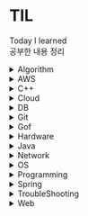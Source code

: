 # TIL
Today I learned  
공부한 내용 정리
<details><summary>Algorithm</summary>

  <blockquote><details><summary>Category</summary>

  - [B-Tree](./Algorithm/Category/B-Tree.md)
  - [BackTracking](./Algorithm/Category/BackTracking.md)
  - [BFS](./Algorithm/Category/BFS.md)
  - [Big-O](./Algorithm/Category/Big-O.md)
  - [Binary Search](./Algorithm/Category/BinarySearch.md)
  - [Binary Search Tree](./Algorithm/Category/BinarySearchTree.md)
  - [Binary Tree](./Algorithm/Category/BinaryTree.md)
  - [DFS](./Algorithm/Category/DFS.md)
  - [Djikstra](./Algorithm/Category/Dijkstra.md)
  - [Graph](./Algorithm/Category/Graph.md)
  - [Hash Table](./Algorithm/Category/HashTable.md)
  - [Linked List](./Algorithm/Category/LinkedList.md)
  - [Queue](./Algorithm/Category/Queue.md)
  - [레드-블랙 트리](./Algorithm/Category/Red-Black-Tree.md)
  - [Sort-요약](./Algorithm/Category/Sort-All-Summury.md)
  - [Bubblesort](./Algorithm/Category/Sort-Bubblesort.md)
  - [Heapsort](./Algorithm/Category/Sort-Heapsort.md)
  - [Insertionsort](./Algorithm/Category/Sort-Insertionsort.md)
  - [Mergesort](./Algorithm/Category/Sort-Mergesort.md)
  - [Quiksort](./Algorithm/Category/Sort-Quiksort.md)
  - [Selectionsort](./Algorithm/Category/Sort-Selectionsort.md)
  - [Stack](./Algorithm/Category/Stack.md)
  </details></blockquote>

  <blockquote><details><summary>알고리즘 오답노트</summary>

  - [가장 긴 증가하는 부분 수열2](./Algorithm/%EC%95%8C%EA%B3%A0%EB%A6%AC%EC%A6%98_%EC%98%A4%EB%8B%B5%EB%85%B8%ED%8A%B8.md/%EA%B0%80%EC%9E%A5%20%EA%B8%B4%20%EC%A6%9D%EA%B0%80%ED%95%98%EB%8A%94%20%EB%B6%80%EB%B6%84%20%EC%88%98%EC%97%B42.md)
  - [두 큐 합 같게 만들기](./Algorithm/%EC%95%8C%EA%B3%A0%EB%A6%AC%EC%A6%98_%EC%98%A4%EB%8B%B5%EB%85%B8%ED%8A%B8.md/%EB%91%90%ED%81%90%ED%95%A9%EA%B0%99%EA%B2%8C%EB%A7%8C%EB%93%A4%EA%B8%B0.md)
  - [병합 저렬](./Algorithm/%EC%95%8C%EA%B3%A0%EB%A6%AC%EC%A6%98_%EC%98%A4%EB%8B%B5%EB%85%B8%ED%8A%B8.md/%EB%B3%91%ED%95%A9%EC%A0%95%EB%A0%AC.md)
  - [보석 도둑](./Algorithm/%EC%95%8C%EA%B3%A0%EB%A6%AC%EC%A6%98_%EC%98%A4%EB%8B%B5%EB%85%B8%ED%8A%B8.md/%EB%B3%B4%EC%84%9D%20%EB%8F%84%EB%91%91.md)
  - [사과 담기 게임](./Algorithm/%EC%95%8C%EA%B3%A0%EB%A6%AC%EC%A6%98_%EC%98%A4%EB%8B%B5%EB%85%B8%ED%8A%B8.md/%EC%82%AC%EA%B3%BC%20%EB%8B%B4%EA%B8%B0%20%EA%B2%8C%EC%9E%84.md)
  - [양궁대회](./Algorithm/%EC%95%8C%EA%B3%A0%EB%A6%AC%EC%A6%98_%EC%98%A4%EB%8B%B5%EB%85%B8%ED%8A%B8.md/%EC%96%91%EA%B6%81%EB%8C%80%ED%9A%8C.md)
  - [잃어버린 괄호](./Algorithm/%EC%95%8C%EA%B3%A0%EB%A6%AC%EC%A6%98_%EC%98%A4%EB%8B%B5%EB%85%B8%ED%8A%B8.md/%EC%9E%83%EC%96%B4%EB%B2%84%EB%A6%B0%20%EA%B4%84%ED%98%B8.md)
  - [재귀를 이용한 조합 구현](./Algorithm/%EC%95%8C%EA%B3%A0%EB%A6%AC%EC%A6%98_%EC%98%A4%EB%8B%B5%EB%85%B8%ED%8A%B8.md/%EC%A1%B0%ED%95%A9.md)
  - [트리의 지름](./Algorithm/%EC%95%8C%EA%B3%A0%EB%A6%AC%EC%A6%98_%EC%98%A4%EB%8B%B5%EB%85%B8%ED%8A%B8.md/%ED%8A%B8%EB%A6%AC%EC%9D%98%EC%A7%80%EB%A6%84.md)
  - [피보나치 수열 구현](./Algorithm/%EC%95%8C%EA%B3%A0%EB%A6%AC%EC%A6%98_%EC%98%A4%EB%8B%B5%EB%85%B8%ED%8A%B8.md/%ED%94%BC%EB%B3%B4%EB%82%98%EC%B9%98%EC%88%98%EC%97%B4.md)
  - [k진수 소수 구하기](./Algorithm/%EC%95%8C%EA%B3%A0%EB%A6%AC%EC%A6%98_%EC%98%A4%EB%8B%B5%EB%85%B8%ED%8A%B8.md/k%EC%A7%84%EC%88%98%EC%86%8C%EC%88%98%EA%B5%AC%ED%95%98%EA%B8%B0.md)
  </details></blockquote>

  - [N-Queen](./Algorithm/N_Queen.md)
  - [퀵정렬이 빠른 이유](./Algorithm/quick_vs_merge.md)
  - [트리 순회](./Algorithm/Tree_Traversal.md)
</details>

<details><summary>AWS</summary>

  - [AWS](./AWS/AWS.md)
  - [S3](./AWS/S3.md)
</details>

<details><summary>C++</summary>

  - [accumulate function](./C%2B%2B/accumulate.md)
  - [binary_search](./C%2B%2B/binary_search.md)
  - [comparator](./C%2B%2B/comparator.md)
  - [cout 소숫점 출력](./C%2B%2B/cout_%EC%86%8C%EC%88%98%EC%A0%90.md)
  - [getline()](./C%2B%2B/getline.md)
  - [heapsort](./C%2B%2B/heapsort.md)
  - [map erase](./C%2B%2B/map_erase.md)
  - [multiset](./C%2B%2B/multiset.md)
  - [priority_queue](./C%2B%2B/priority_queue.md)
  - [substr function speed](./C%2B%2B/speed_substr.md)
  - [split function](./C%2B%2B/split.md)
  - [stringstream function](./C%2B%2B/stringstream.md)
</details>

<details><summary>Cloud</summary>

  - [Cloud](./Cloud/Cloud.md)
  - [Infrastructure as a Service](./Cloud/IaaS.md)
  - [Platform as a Service](./Cloud/PaaS.md)
  - [Software as a Service](./Cloud/SaaS.md)
</details>

<details><summary>DB</summary>

  <blockquote><details><summary>SQL</summary>

  - [DDL](.DB/SQL/DDL.md)
  - [DCL](.DB/SQL/DCL.md)
  - [DML](.DB/SQL/DML.md)
  - [SQL 정리](./DB/SQL/SQL-ALL.md)
  - [SQL - DISTINCT](./DB/SQL/SQL-DISTINCT.md)
  - [SQL - GROUP BY](./DB/SQL/SQL-GROUPBY.md)
  - [SQL - IFNULL](./DB/SQL/SQL-IFNULL.md)
  </details></blockquote>

  - [Data Integrity](./DB/Data_Integrity.md)
  - [Normalization](./DB/Database_Normalization.md)
  - [NoSQL vs RDBMS](./DB/NoSqlVsRdbms.md)
  - [Transaction](./DB/Transaction.md)
</details>

<details><summary>Git</summary>

  - [Fetch vs Pull](./Git/Git_Fetch_Pull.md)
  - [Issue](./Git/GitHub_Issues.md)
  - [MarkDown](./Git/MarkDown-guide.md)
</details>

<details><summary>Gof</summary>

  - [Adapter](./GoF/Adapter.md)
  - [Builder](./GoF/Builder.md)
  - [Singletone](./Gof/Singletone.md)
  - [Strategy](./GoF/Strategy.md)
  - [Template](./GoF/Template.md)
</details>

<details>
<summary>Hardware</summary>

- [Cache](./Hardware/Cache.md)
</details>

<details><summary>Java</summary>

  - [Interface Vs Abstract](./Java/InterfaceVsAbstract.md)
  - [JDBC](./Java/JDBC.md)
  - [JSP Java Server Page](./Java/JSP.md)
  - [Lambda Expression](./Java/LambdaExpression.md)
  - [Servlet](./Java/Servlet.md)
  - [Servlet Container](./Java/ServletContainer.md)
  - [super](./Java/super.md)
</details>

<details><summary>Network</summary>

  <blockquote><details><summary>TCP/IP 4계층</summary>

  - [4 way handshaking](./Network/TCP_IP_4.md/4way_handshake.md)
  - [ISN](./Network/TCP_IP_4.md/ISN.md)
  - [TCP](./Network/TCP_IP_4.md/TCP.md)
  - [UDP](./Network/TCP_IP_4.md/UDP.md)
  </details></blockquote>

  - [API](./Network/API.md)
  - [Cookie & Session](./Network/Cookie_Session.md)
  - [CORS](./Network/CORS.md)
  - [IPv4, IPv6](./Network/IPv4_IPv6.md)
  - [JWT](./Network/JWT.md)
  - [TLS Handshake](./Network/TLS_handshake.md)
  - [Traffic Handling](./Network/Traffic_Handling.md)
  - [XSS & CSRF](./Network/XSS_CSRF.md)
</details>

<details><summary>OS</summary>

  - [Kernel](./OS/Kernel.md)
  - [Questions](./OS/Questions.md)
</details>

<details><summary>Programming</summary>

  - [Agile](./Programming/Agile.md)
  - [Block Chain](./Programming/BlockChain.md)
  - [의존성](./Programming/Dependency.md)
  - [의존성 주입 DI](./Programming/DI.md)
  - [Framework vs Library](./Programming/Framework%26Library.md)
  - [OAuth](./Programming/OAuth.md)
  - [OOP 객체지향 프로그래밍](./Programming/OOP.md)
  - [오버로딩 vs 오버라이딩](./Programming/Overloading_Overriding.md)
  - [SI/SM](./Programming/SI_SM.md)
  - [Stack overflow 오류](./Programming/stack_overflow.md)
  - [static 변수](./Programming/static_variable.md)
  - [동기 비동기](./Programming/Synchronous_Asynchronous.md)
</details>

<details><summary>Spring</summary>

  <blockquote><details><summary>Annotations</summary>

  - [Annotations](./Spring/Annotations/Annotations.md)
  </details></blockquote>

  <blockquote><details><summary>JPA</summary>

  - [Jpa Data Delete](./Spring/JPA/Jpa_Data_Delete.md)
  - [Jpa Relation](./Spring/JPA/Jpa_Relation.md)
  - [JPA](./Spring/JPA/JPA.md)
  - [N+1 문제](./Spring/JPA/N%2B1.md)
  </details></blockquote>

  <blockquote><details><summary>SpringSecurity</summary>

  - [Authentication & Authorization](./Spring/SpringSecurity/Authentication%26Authorization.md)
  - [Spring Security Architecture](./Spring/SpringSecurity/SpringSecurityArchitecture.md)
  </details></blockquote>

  - [Spring Framework 란 무엇인가](./Spring/00_Spring_Framework.md)
  - [AOP](./Spring/AOP.md)
  - [Spring Application Events](./Spring/Spring_Application_Event.md)
  - [Springboot](./Spring/Spring%26SpringBoot.md)
  - [Spring Container](./Spring/SpringContainer.md)
</details>

<details><summary>TroubleShooting</summary>

  - [How To Update Board Files](./TroubleShooting/Board_File_Update.md)
  - [Multiple Chat Message Error](./TroubleShooting/Multiple_Chat_Error.md)
  - [C++ sort 함수 compare 오류](./TroubleShooting/sort_compare.md)
  - [Stomp Disconnection sessionId](./TroubleShooting/Stomp_Disconnect.md)
  - [VisualStudio 와 Boj 서버 차이](./TroubleShooting/VisualStudio_BOJ.md)
  - [Vmmem의 과도한 메모리 점유](./TroubleShooting/Vmmem_high_memory.md)
  - [Websocket and Jwt Authentication](./TroubleShooting/WebSocket_And_Security.md)
</details>
 
<details><summary>Web</summary>

  - [Template Engine](./Web/Template_Engine.md)
  - [WAS Web Application Server](./Web/WAS.md)
  - [Web Architecture](./Web/WebArchitecture.md)
</details>